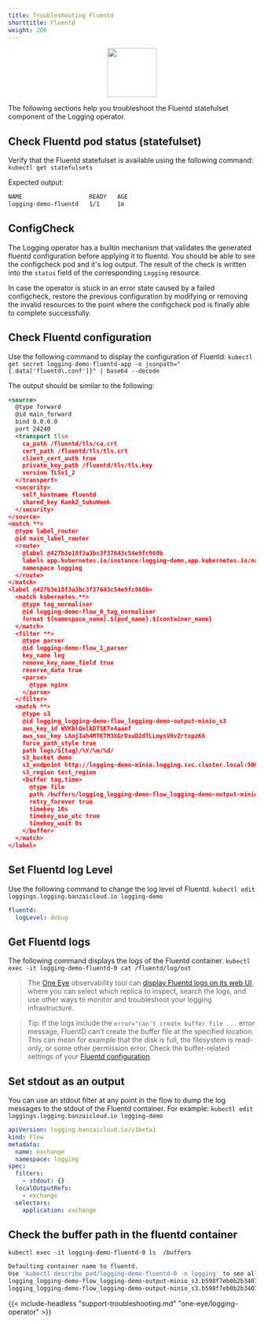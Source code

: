```yaml
---
title: Troubleshooting Fluentd
shorttitle: Fluentd
weight: 200
---
```


<p align="center"><img src="/docs/one-eye/logging-operator/img/fluentd.png" height="100"></p>

The following sections help you troubleshoot the Fluentd statefulset component of the Logging operator.

## Check Fluentd pod status (statefulset)

Verify that the Fluentd statefulset is available using the following command: `kubectl get statefulsets`

Expected output:

```bash
NAME                   READY   AGE
logging-demo-fluentd   1/1     1m
```

## ConfigCheck

The Logging operator has a builtin mechanism that validates the generated fluentd configuration before applying it to fluentd. You should be able to see the configcheck pod and it's log output. The result of the check is written into the `status` field of the corresponding `Logging` resource.

In case the operator is stuck in an error state caused by a failed configcheck, restore the previous configuration by modifying or removing the invalid resources to the point where the configcheck pod is finally able to complete successfully.

## Check Fluentd configuration

Use the following command to display the configuration of Fluentd:
`kubectl get secret logging-demo-fluentd-app -o jsonpath="{.data['fluentd\.conf']}" | base64 --decode`

The output should be similar to the following:

```xml
<source>
  @type forward
  @id main_forward
  bind 0.0.0.0
  port 24240
  <transport tls>
    ca_path /fluentd/tls/ca.crt
    cert_path /fluentd/tls/tls.crt
    client_cert_auth true
    private_key_path /fluentd/tls/tls.key
    version TLSv1_2
  </transport>
  <security>
    self_hostname fluentd
    shared_key Kamk2_SukuWenk
  </security>
</source>
<match **>
  @type label_router
  @id main_label_router
  <route>
    @label @427b3e18f3a3bc3f37643c54e9fc960b
    labels app.kubernetes.io/instance:logging-demo,app.kubernetes.io/name:log-generator
    namespace logging
  </route>
</match>
<label @427b3e18f3a3bc3f37643c54e9fc960b>
  <match kubernetes.**>
    @type tag_normaliser
    @id logging-demo-flow_0_tag_normaliser
    format ${namespace_name}.${pod_name}.${container_name}
  </match>
  <filter **>
    @type parser
    @id logging-demo-flow_1_parser
    key_name log
    remove_key_name_field true
    reserve_data true
    <parse>
      @type nginx
    </parse>
  </filter>
  <match **>
    @type s3
    @id logging_logging-demo-flow_logging-demo-output-minio_s3
    aws_key_id WVKblQelkDTSKTn4aaef
    aws_sec_key LAmjIah4MTKTM3XGrDxuD2dTLLmysVHvZrtxpzK6
    force_path_style true
    path logs/${tag}/%Y/%m/%d/
    s3_bucket demo
    s3_endpoint http://logging-demo-minio.logging.svc.cluster.local:9000
    s3_region test_region
    <buffer tag,time>
      @type file
      path /buffers/logging_logging-demo-flow_logging-demo-output-minio_s3.*.buffer
      retry_forever true
      timekey 10s
      timekey_use_utc true
      timekey_wait 0s
    </buffer>
  </match>
</label>
```

## Set Fluentd log Level

Use the following command to change the log level of Fluentd.
`kubectl edit loggings.logging.banzaicloud.io logging-demo`

```yaml
fluentd:
  logLevel: debug
```

## Get Fluentd logs

The following command displays the logs of the Fluentd container.
`kubectl exec -it logging-demo-fluentd-0 cat /fluentd/log/out`

> The [One Eye](/products/one-eye/) observability tool can [display Fluentd logs on its web UI](/docs/one-eye/troubleshooting/), where you can select which replica to inspect, search the logs, and use other ways to monitor and troubleshoot your logging infrastructure.

> Tip: If the logs include the `error="can't create buffer file ...` error message, FluentD can’t create the buffer file at the specified location. This can mean for example that the disk is full, the filesystem is read-only, or some other permission error. Check the buffer-related settings of your [Fluentd configuration](/docs/one-eye/logging-operator/configuration/fluentd/).

## Set stdout as an output

You can use an stdout filter at any point in the flow to dump the log messages to the stdout of the Fluentd container. For example:
`kubectl edit loggings.logging.banzaicloud.io logging-demo`

```yaml
apiVersion: logging.banzaicloud.io/v1beta1
kind: Flow
metadata:
  name: exchange
  namespace: logging
spec:
  filters:
    - stdout: {}
  localOutputRefs:
    - exchange
  selectors:
    application: exchange
```

## Check the buffer path in the fluentd container

`kubectl exec -it logging-demo-fluentd-0 ls  /buffers`

```bash
Defaulting container name to fluentd.
Use 'kubectl describe pod/logging-demo-fluentd-0 -n logging' to see all of the containers in this pod.
logging_logging-demo-flow_logging-demo-output-minio_s3.b598f7eb0b2b34076b6da13a996ff2671.buffer
logging_logging-demo-flow_logging-demo-output-minio_s3.b598f7eb0b2b34076b6da13a996ff2671.buffer.meta
```

{{< include-headless "support-troubleshooting.md" "one-eye/logging-operator" >}}
